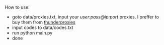 How to use:

- goto data/proxies.txt, input your *user:pass@ip:port* proxies. I preffer to buy them from [thunderproxies](thunderproxies.com)
- input codes to data/codes.txt
- run python main.py
- done
